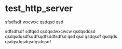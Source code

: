 # test_http_server

sfsdfsdf
wxcwxc
qsdqsd
qsd


sdfsdfsdf
sdfqsd
qsdqsdwxcwcw
qsdqsdqsd
qsdqsdqsdfsqdfsqdfsddfsdfsd
qsd
qsd
qsdqsdf
qsdqds
qsdqsdqsdqsdqsdqsdf

